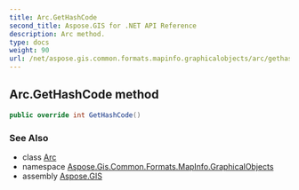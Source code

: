 ```yaml
---
title: Arc.GetHashCode
second_title: Aspose.GIS for .NET API Reference
description: Arc method. 
type: docs
weight: 90
url: /net/aspose.gis.common.formats.mapinfo.graphicalobjects/arc/gethashcode/
---
```

## Arc.GetHashCode method

```csharp
public override int GetHashCode()
```

### See Also

* class [Arc](../)
* namespace [Aspose.Gis.Common.Formats.MapInfo.GraphicalObjects](../../arc/)
* assembly [Aspose.GIS](../../../)


